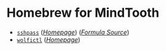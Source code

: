 # Homebrew for MindTooth

- [`sshpass`](./Formula/sshpass.rb) ([_Homepage_](https://sourceforge.net/projects/sshpass/)) ([_Formula Source_](https://github.com/hudochenkov/homebrew-sshpass/blob/master/sshpass.rb))
- [`wolfictl`](./Formula/wolfictl.rb) ([_Homepage_](https://github.com/wolfi-dev/wolfictl))
